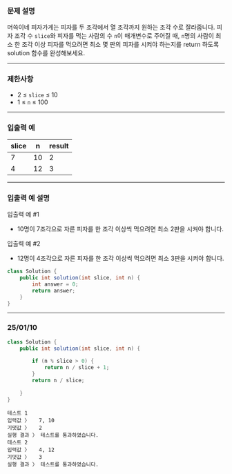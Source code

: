 [](https://school.programmers.co.kr/learn/courses/30/lessons/120816)

### **문제 설명**

머쓱이네 피자가게는 피자를 두 조각에서 열 조각까지 원하는 조각 수로 잘라줍니다. 피자 조각 수 `slice`와 피자를 먹는 사람의 수 `n`이 매개변수로 주어질 때, `n`명의 사람이 최소 한 조각 이상 피자를 먹으려면 최소 몇 판의 피자를 시켜야 하는지를 return 하도록 solution 함수를 완성해보세요.

---

### 제한사항

- 2 ≤ `slice` ≤ 10
- 1 ≤ `n` ≤ 100

---

### 입출력 예

| slice | n | result |
| --- | --- | --- |
| 7 | 10 | 2 |
| 4 | 12 | 3 |

---

### 입출력 예 설명

입출력 예 #1

- 10명이 7조각으로 자른 피자를 한 조각 이상씩 먹으려면 최소 2판을 시켜야 합니다.

입출력 예 #2

- 12명이 4조각으로 자른 피자를 한 조각 이상씩 먹으려면 최소 3판을 시켜야 합니다.

```java
class Solution {
    public int solution(int slice, int n) {
        int answer = 0;
        return answer;
    }
}
```

---

### 25/01/10

```java
class Solution {
    public int solution(int slice, int n) {
        
        if (n % slice > 0) {
            return n / slice + 1;
        }
        return n / slice;
        
    }
}
```

```
테스트 1
입력값 〉	7, 10
기댓값 〉	2
실행 결과 〉	테스트를 통과하였습니다.
테스트 2
입력값 〉	4, 12
기댓값 〉	3
실행 결과 〉	테스트를 통과하였습니다.
```